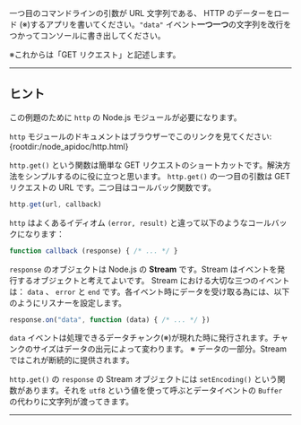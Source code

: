 一つ目のコマンドラインの引数が URL 文字列である、 HTTP のデーターをロード (※)するアプリを書いてください。`"data"` イベント**一つ一つ**の文字列を改行をつかってコンソールに書き出してください。

※これからは「GET リクエスト」と記述します。

----------------------------------------------------------------------
## ヒント

この例題のために `http` の Node.js モジュールが必要になります。

`http` モジュールのドキュメントはブラウザーでこのリンクを見てください:
  {rootdir:/node_apidoc/http.html}

`http.get()` という関数は簡単な GET リクエストのショートカットです。解決方法をシンプルするのに役に立つと思います。 `http.get()` の一つ目の引数は GET リクエストの URL です。二つ目はコールバック関数です。

```js
http.get(url, callback)
```

`http` はよくあるイディオム  `(error, result)` と違って以下のようなコールバックになります：

```js
function callback (response) { /* ... */ }
```

`response` のオブジェクトは Node.js の **Stream** です。Stream はイベントを発行するオブジェクトと考えてよいです。 Stream における大切な三つのイベントは： `data` 、 `error` と `end` です。各イベント時にデータを受け取る為には、以下のようにリスナーを設定します。

```js
response.on("data", function (data) { /* ... */ })
```

`data` イベントは処理できるデータチャンク(※)が現れた時に発行されます。チャンクのサイズはデータの出元によって変わります。
※ データの一部分。Stream ではこれが断続的に提供されます。

`http.get()` の `response` の Stream オブジェクトには `setEncoding()` という関数があります。それを `utf8` という値を使って呼ぶとデータイベントの `Buffer` の代わりに文字列が渡ってきます。

----------------------------------------------------------------------
